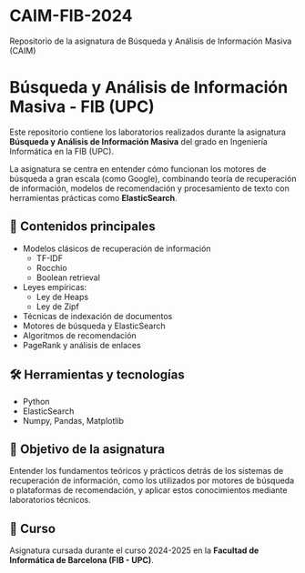 # CAIM-FIB-2024
Repositorio de la asignatura de Búsqueda y Análisis de Información Masiva (CAIM)

# Búsqueda y Análisis de Información Masiva - FIB (UPC)
Este repositorio contiene los laboratorios realizados durante la asignatura **Búsqueda y Análisis de Información Masiva** del grado en Ingeniería Informática en la FIB (UPC).

La asignatura se centra en entender cómo funcionan los motores de búsqueda a gran escala (como Google), combinando teoría de recuperación de información, modelos de recomendación y procesamiento de texto con herramientas prácticas como **ElasticSearch**.

## 🧠 Contenidos principales

- Modelos clásicos de recuperación de información
  - TF-IDF
  - Rocchio
  - Boolean retrieval
- Leyes empíricas:
  - Ley de Heaps
  - Ley de Zipf
- Técnicas de indexación de documentos
- Motores de búsqueda y ElasticSearch
- Algoritmos de recomendación
- PageRank y análisis de enlaces

## 🛠️ Herramientas y tecnologías

- Python
- ElasticSearch
- Numpy, Pandas, Matplotlib

## 🎯 Objetivo de la asignatura

Entender los fundamentos teóricos y prácticos detrás de los sistemas de recuperación de información, como los utilizados por motores de búsqueda o plataformas de recomendación, y aplicar estos conocimientos mediante laboratorios técnicos.

## 📅 Curso

Asignatura cursada durante el curso 2024-2025 en la **Facultad de Informática de Barcelona (FIB - UPC)**.
